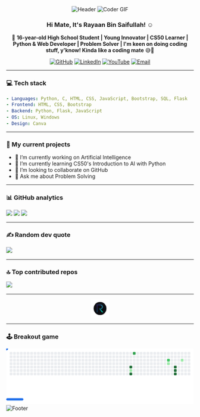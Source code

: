 <div align="center">

<!-- Single Gradient Header (no dark/light switch, just consistent gradient) -->
<img alt="Header" src="https://capsule-render.vercel.app/api?type=waving&color=0:7aa2ff,100:5eead4&height=160&section=header&text=Rayaan%20Bin%20Saifullah&fontAlign=50&fontAlignY=40&fontColor=ffffff&desc=Student%20%E2%80%A2%20Innovator%20%E2%80%A2%20Problem%20Solver&descAlign=50&descAlignY=70" />

<!-- Fun GIF -->
<img height="130" src="https://media.giphy.com/media/M9gbBd9nbDrOTu1Mqx/giphy.gif" alt="Coder GIF" />

### Hi Mate, It's Rayaan Bin Saifullah! ☺️

🚀 **16-year-old High School Student | Young Innovator | CS50 Learner | Python & Web Developer | Problem Solver | I'm keen on doing coding stuff, y'know! Kinda like a coding mate** 😅🚀

<!-- Social badges -->
<a href="https://github.com/Rayaan2009" target="_blank"><img src="https://img.shields.io/badge/GitHub-18181B?style=for-the-badge&logo=github&logoColor=white" alt="GitHub" /></a>
<a href="https://www.linkedin.com/in/itsactuallyrayaan/" target="_blank"><img src="https://img.shields.io/badge/LinkedIn-0A66C2?style=for-the-badge&logo=linkedin&logoColor=white" alt="LinkedIn" /></a>
<a href="https://www.youtube.com/@itsactuallyrayaan" target="_blank"><img src="https://img.shields.io/badge/YouTube-FF0000?style=for-the-badge&logo=youtube&logoColor=white" alt="YouTube" /></a>
<a href="mailto:rayaanbinsaifullah2009@gmail.com" target="_blank"><img src="https://img.shields.io/badge/Email-7aa2ff?style=for-the-badge&logo=gmail&logoColor=white" alt="Email" /></a>

</div>

---

### 💻 Tech stack
```yaml
- Languages: Python, C, HTML, CSS, JavaScript, Bootstrap, SQL, Flask
- Frontend: HTML, CSS, Bootstrap
- Backend: Python, Flask, JavaScript
- OS: Linux, Windows
- Design: Canva
```

---

### 🧠 My current projects
- 🔭 I’m currently working on Artificial Intelligence  
- 🌱 I’m currently learning CS50's Introduction to AI with Python  
- 👯 I’m looking to collaborate on GitHub  
- 💬 Ask me about Problem Solving  

---

### 📊 GitHub analytics
<picture>
  <source srcset="https://github-readme-stats.vercel.app/api?username=Rayaan2009&show_icons=true&theme=tokyonight&hide_border=true" media="(prefers-color-scheme: dark)" />
  <img src="https://github-readme-stats.vercel.app/api?username=Rayaan2009&show_icons=true&theme=default&hide_border=true" />
</picture>

<picture>
  <source srcset="https://github-readme-streak-stats.herokuapp.com/?user=Rayaan2009&theme=tokyonight&hide_border=true" media="(prefers-color-scheme: dark)" />
  <img src="https://github-readme-streak-stats.herokuapp.com/?user=Rayaan2009&theme=default&hide_border=true" />
</picture>

<picture>
  <source srcset="https://github-readme-stats.vercel.app/api/top-langs/?username=Rayaan2009&layout=compact&theme=tokyonight&hide_border=true" media="(prefers-color-scheme: dark)" />
  <img src="https://github-readme-stats.vercel.app/api/top-langs/?username=Rayaan2009&layout=compact&theme=default&hide_border=true" />
</picture>

---

### ✍️ Random dev quote
<picture>
  <source srcset="https://quotes-github-readme.vercel.app/api?type=horizontal&theme=dark" media="(prefers-color-scheme: dark)" />
  <img src="https://quotes-github-readme.vercel.app/api?type=horizontal&theme=light" />
</picture>

---

### 🔝 Top contributed repos
<picture>
  <source srcset="https://github-contributor-stats.vercel.app/api?username=Rayaan2009&limit=5&theme=algolia&combine_all_yearly_contributions=true" media="(prefers-color-scheme: dark)" />
  <img src="https://github-contributor-stats.vercel.app/api?username=Rayaan2009&limit=5&theme=default&combine_all_yearly_contributions=true" />
</picture>

---

<div align="center">
  <a href="https://rayaan2009.github.io" target="_blank">
    <img src="https://raw.githubusercontent.com/Rayaan2009/Rayaan2009/main/assets/logo.png" 
         alt="Rayaan2009 Logo" height="48">
  </a>
</div>


---

### 🕹 Breakout game
<picture>
  <source media="(prefers-color-scheme: dark)" srcset="https://raw.githubusercontent.com/Rayaan2009/Rayaan2009/github-breakout/images/breakout-dark.svg" />
  <source media="(prefers-color-scheme: light)" srcset="https://raw.githubusercontent.com/Rayaan2009/Rayaan2009/github-breakout/images/breakout-light.svg" />
  <img alt="GitHub Breakout Game" src="https://raw.githubusercontent.com/Rayaan2009/Rayaan2009/github-breakout/images/breakout-light.svg" />
</picture>

<!-- Single Gradient Footer -->
<img alt="Footer" src="https://capsule-render.vercel.app/api?type=waving&color=0:7aa2ff,100:5eead4&height=120&section=footer&fontColor=ffffff" />
